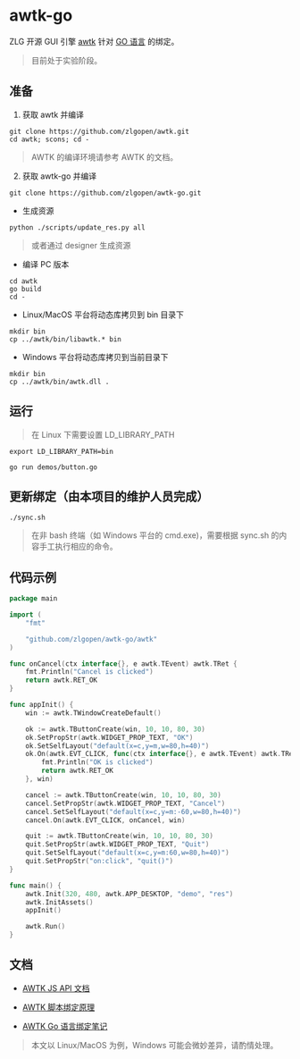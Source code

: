# awtk-go

ZLG 开源 GUI 引擎 [awtk](https://github.com/zlgopen/awtk) 针对 [GO 语言](https://golang.org/) 的绑定。

> 目前处于实验阶段。

## 准备

1. 获取 awtk 并编译

```
git clone https://github.com/zlgopen/awtk.git
cd awtk; scons; cd -
```

> AWTK 的编译环境请参考 AWTK 的文档。

2. 获取 awtk-go 并编译

```
git clone https://github.com/zlgopen/awtk-go.git
```

* 生成资源

```
python ./scripts/update_res.py all
```

> 或者通过 designer 生成资源

* 编译 PC 版本

```
cd awtk 
go build
cd -
```

* Linux/MacOS 平台将动态库拷贝到 bin 目录下

```
mkdir bin
cp ../awtk/bin/libawtk.* bin
```

* Windows 平台将动态库拷贝到当前目录下

```
mkdir bin
cp ../awtk/bin/awtk.dll .
```

## 运行

> 在 Linux 下需要设置 LD\_LIBRARY\_PATH 

```
export LD_LIBRARY_PATH=bin
```

```
go run demos/button.go
```

## 更新绑定（由本项目的维护人员完成）

```
./sync.sh
```

> 在非 bash 终端（如 Windows 平台的 cmd.exe)，需要根据 sync.sh 的内容手工执行相应的命令。

## 代码示例

```go
package main

import (
	"fmt"

	"github.com/zlgopen/awtk-go/awtk"
)

func onCancel(ctx interface{}, e awtk.TEvent) awtk.TRet {
	fmt.Println("Cancel is clicked")
	return awtk.RET_OK
}

func appInit() {
	win := awtk.TWindowCreateDefault()

	ok := awtk.TButtonCreate(win, 10, 10, 80, 30)
	ok.SetPropStr(awtk.WIDGET_PROP_TEXT, "OK")
	ok.SetSelfLayout("default(x=c,y=m,w=80,h=40)")
	ok.On(awtk.EVT_CLICK, func(ctx interface{}, e awtk.TEvent) awtk.TRet {
		fmt.Println("OK is clicked")
		return awtk.RET_OK
	}, win)

	cancel := awtk.TButtonCreate(win, 10, 10, 80, 30)
	cancel.SetPropStr(awtk.WIDGET_PROP_TEXT, "Cancel")
	cancel.SetSelfLayout("default(x=c,y=m:-60,w=80,h=40)")
	cancel.On(awtk.EVT_CLICK, onCancel, win)

	quit := awtk.TButtonCreate(win, 10, 10, 80, 30)
	quit.SetPropStr(awtk.WIDGET_PROP_TEXT, "Quit")
	quit.SetSelfLayout("default(x=c,y=m:60,w=80,h=40)")
	quit.SetPropStr("on:click", "quit()")
}

func main() {
	awtk.Init(320, 480, awtk.APP_DESKTOP, "demo", "res")
	awtk.InitAssets()
	appInit()

	awtk.Run()
}
```

## 文档

* [AWTK JS API 文档](https://github.com/zlgopen/awtk-binding/tree/master/docs/js)

* [AWTK 脚本绑定原理](https://github.com/zlgopen/awtk/blob/master/docs/script_binding.md)

* [AWTK Go 语言绑定笔记](docs/awtk_go.md)

> 本文以 Linux/MacOS 为例，Windows 可能会微妙差异，请酌情处理。
